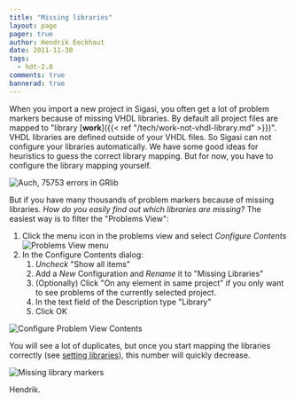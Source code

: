 ```yaml
---
title: "Missing libraries"
layout: page 
pager: true
author: Hendrik Eeckhaut
date: 2011-11-30
tags: 
  - hdt-2.0
comments: true
bannerad: true
---
```



When you import a new project in Sigasi, you often get a lot of problem markers because of missing VHDL libraries. By default all project files are mapped to "library [**work**]({{< ref "/tech/work-not-vhdl-library.md" >}})". VHDL libraries are defined outside of your VHDL files. So Sigasi can not configure your libraries automatically. We have some good ideas for heuristics to guess the correct library mapping. But for now, you have to configure the library mapping yourself.

![Auch, 75753 errors in GRlib](/img/tech/1_gaisler_work_problems.png)

But if you have many thousands of problem markers because of missing libraries. *How do you easily find out which libraries are missing?* The easiest way is to filter the "Problems View":

1. Click the menu icon in the problems view and select *Configure Contents* 
![Problems View menu](/img/tech/2_problems_menu.png)
2. In the Configure Contents dialog:
	1. *Uncheck* "Show all items"
	2. Add a *New* Configuration and *Rename* it to "Missing Libraries"
	3. (Optionally) Click "On any element in same project" if you only want to see problems of the currently selected project.
	4. In the text field of the Description type "Library"
	5. Click OK 

![Configure Problem View Contents](/img/tech/3_configure_problem_contents.png)

You will see a lot of duplicates, but once you start mapping the libraries correctly (see [setting libraries](/manual/libraries#modifying-the-library-configuration)), this number will quickly decrease.

![Missing library markers](/img/tech/4_missing_libraries.png)

Hendrik.